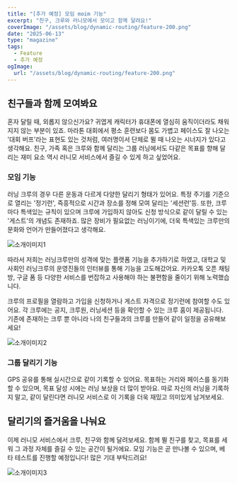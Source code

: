 ```yaml
---
title: "[추가 예정] 모임 moim 기능"
excerpt: "친구, 크루와 러니모에서 모이고 함께 달려요!"
coverImage: "/assets/blog/dynamic-routing/feature-200.png"
date: "2025-06-13"
type: "magazine"
tags:
  - Feature
  - 추가 예정
ogImage:
  url: "/assets/blog/dynamic-routing/feature-200.png"
---
```


## 친구들과 함께 모여봐요

혼자 달릴 때, 외롭지 않으신가요? 귀엽게 캐릭터가 휴대폰에 열심히 움직이더라도 채워지지 않는 부분이 있죠.
마라톤 대회에서 평소 훈련보다 몸도 가볍고 페이스도 잘 나오는 '대회 버프'라는 표현도 있는 것처럼, 여러명이서 단체로 뛸 때 나오는 시너지가 있다고 생각해요.
친구, 가족 혹은 크루와 함께 달리는 그룹 러닝에서도 다같은 목표를 향해 달리는 재미 요소 역시 러니모 서비스에서 즐길 수 있게 하고 싶었어요.

### 모임 기능
러닝 크루의 경우 다른 운동과 다르게 다양한 달리기 형태가 있어요. 특정 주기를 기준으로 열리는 '정기런', 즉흥적으로 시간과 장소를 정해 모여 달리는 '세션런'등.
또한, 크루마다 특색있는 규칙이 있으며 크루에 가입하지 않아도 신청 방식으로 같이 달릴 수 있는 '게스트'의 개념도 존재하죠.
많은 장비가 필요없는 러닝이기에, 더욱 특색있는 크루만의 문화와 언어가 만들어졌다고 생각해요.

![소개이미지1](/assets/blog/images/feature-200-01.png)

따라서 저희는 러닝크루만의 성격에 맞는 플랫폼 기능을 추가하기로 하였고, 대학교 및 사회인 러닝크루의 운영진들의 인터뷰를 통해 기능을 고도해갔어요.
카카오톡 오픈 채팅방, 구글 폼 등 다양한 서비스를 번잡하고 사용해야 하는 불편함을 줄이기 위해 노력했습니다.

크루의 프로필을 열람하고 가입을 신청하거나 게스트 자격으로 정기런에 참여할 수도 있어요.
각 크루에는 공지, 크루원, 러닝세션 등을 확인할 수 있는 크루 홈이 제공됩니다.
기존에 존재하는 크루 뿐 아니라 나의 친구들과의 크루를 만들어 같이 일정을 공유해보세요!

![소개이미지2](/assets/blog/images/feature-200-02.png)

### 그룹 달리기 기능
GPS 공유를 통해 실시간으로 같이 기록할 수 있어요. 목표하는 거리와 페이스를 동기화할 수 있으며,
목표 달성 시에는 러닝 보상을 더 많이 받아요. 따로 자신의 러닝을 기록하지 말고, 같이 달린다면 러니모 서비스로 이 기록을 더욱 재밌고 의미있게 남겨보세요.

## 달리기의 즐거움을 나눠요
이제 러니모 서비스에서 크루, 친구와 함께 달려보세요.
함께 뛸 친구를 찾고, 목표를 세워 그 과정 자체를 즐길 수 있는 공간이 될거에요.
모임 기능은 곧 만나볼 수 있으며, 베타 테스트를 진행할 예정입니다! 많은 기대 부탁드려요!

![소개이미지3](/assets/blog/images/feature-200-03.png)